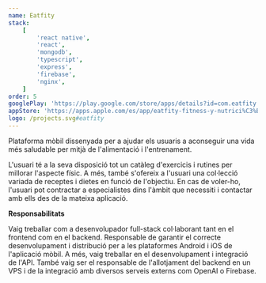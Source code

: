 ```yaml
---
name: Eatfity
stack:
    [
        'react native',
        'react',
        'mongodb',
        'typescript',
        'express',
        'firebase',
        'nginx',
    ]
order: 5
googlePlay: 'https://play.google.com/store/apps/details?id=com.eatfity'
appStore: 'https://apps.apple.com/es/app/eatfity-fitness-y-nutrici%C3%B3n/id6450825366'
logo: /projects.svg#eatfity
---
```


Plataforma mòbil dissenyada per a ajudar els usuaris a aconseguir una vida més
saludable per mitjà de l'alimentació i l'entrenament.

L'usuari té a la seva disposició tot un catàleg d'exercicis i rutines per millorar
l'aspecte físic. A més, també s'ofereix a l'usuari una col·lecció variada de receptes
i dietes en funció de l'objectiu. En cas de voler-ho, l'usuari pot contractar a
especialistes dins l'àmbit que necessiti i contactar amb ells des de la mateixa
aplicació.

<b>Responsabilitats</b>

Vaig treballar com a desenvolupador full-stack col·laborant tant en el frontend com
en el backend. Responsable de garantir el correcte desenvolupament i distribució per
a les plataformes Android i iOS de l'aplicació mòbil. A més, vaig treballar en el
desenvolupament i integració de l'API. També vaig ser el responsable de l'allotjament
del backend en un VPS i de la integració amb diversos serveis externs com OpenAI o
Firebase.
